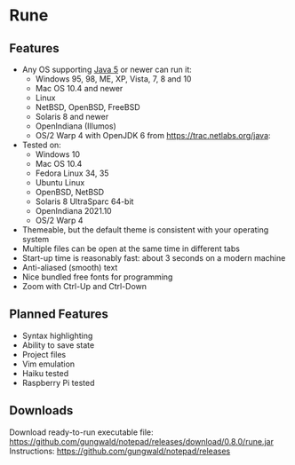 # Rune

## Features

- Any OS supporting [Java 5](https://en.wikipedia.org/wiki/Java_version_history#J2SE_5.0) or newer can run it:
    - Windows 95, 98, ME, XP, Vista, 7, 8 and 10
    - Mac OS 10.4 and newer
    - Linux
    - NetBSD, OpenBSD, FreeBSD
    - Solaris 8 and newer
    - OpenIndiana (Illumos)
    - OS/2 Warp 4 with OpenJDK 6 from https://trac.netlabs.org/java:
- Tested on:
    - Windows 10
    - Mac OS 10.4
    - Fedora Linux 34, 35
    - Ubuntu Linux
    - OpenBSD, NetBSD
    - Solaris 8 UltraSparc 64-bit
    - OpenIndiana 2021.10
    - OS/2 Warp 4
- Themeable, but the default theme is consistent with your operating system
- Multiple files can be open at the same time in different tabs
- Start-up time is reasonably fast: about 3 seconds on a modern machine
- Anti-aliased (smooth) text
- Nice bundled free fonts for programming
- Zoom with Ctrl-Up and Ctrl-Down

## Planned Features

- Syntax highlighting
- Ability to save state
- Project files
- Vim emulation
- Haiku tested
- Raspberry Pi tested

## Downloads

Download ready-to-run executable file: https://github.com/gungwald/notepad/releases/download/0.8.0/rune.jar
Instructions: https://github.com/gungwald/notepad/releases

